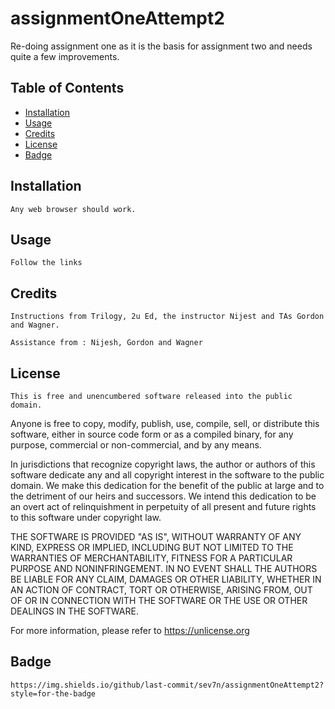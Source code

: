 # assignmentOneAttempt2
Re-doing assignment one as it is the basis for assignment two and needs quite a few improvements.

## Table of Contents 

* [Installation](#installation)
* [Usage](#usage)
* [Credits](#credits)
* [License](#license)
* [Badge](#badge) 

## Installation 
    Any web browser should work.
    
## Usage
    Follow the links
    
## Credits
    Instructions from Trilogy, 2u Ed, the instructor Nijest and TAs Gordon and Wagner.
    
    Assistance from : Nijesh, Gordon and Wagner

## License
    This is free and unencumbered software released into the public domain.

Anyone is free to copy, modify, publish, use, compile, sell, or
distribute this software, either in source code form or as a compiled
binary, for any purpose, commercial or non-commercial, and by any
means.

In jurisdictions that recognize copyright laws, the author or authors
of this software dedicate any and all copyright interest in the
software to the public domain. We make this dedication for the benefit
of the public at large and to the detriment of our heirs and
successors. We intend this dedication to be an overt act of
relinquishment in perpetuity of all present and future rights to this
software under copyright law.

THE SOFTWARE IS PROVIDED "AS IS", WITHOUT WARRANTY OF ANY KIND,
EXPRESS OR IMPLIED, INCLUDING BUT NOT LIMITED TO THE WARRANTIES OF
MERCHANTABILITY, FITNESS FOR A PARTICULAR PURPOSE AND NONINFRINGEMENT.
IN NO EVENT SHALL THE AUTHORS BE LIABLE FOR ANY CLAIM, DAMAGES OR
OTHER LIABILITY, WHETHER IN AN ACTION OF CONTRACT, TORT OR OTHERWISE,
ARISING FROM, OUT OF OR IN CONNECTION WITH THE SOFTWARE OR THE USE OR
OTHER DEALINGS IN THE SOFTWARE.

For more information, please refer to <https://unlicense.org>
    
    
## Badge
    https://img.shields.io/github/last-commit/sev7n/assignmentOneAttempt2?style=for-the-badge

